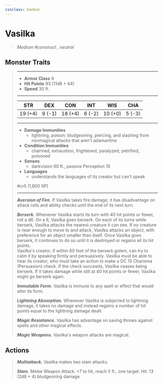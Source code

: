 ```yaml
---
cssclass: kanban
---
```


# Vasilka
>*Medium #construct , neutral*
## Monster Traits
>___
>- **Armor Class** 9
>- **Hit Points** 93 (11d8 + 44)
>- **Speed** 30 ft.
>___
>|STR|DEX|CON|INT|WIS|CHA|
>|:---:|:---:|:---:|:---:|:---:|:---:|
>|19 (+4)|9 (-1)|18 (+4)|6 (-2)|10 (+0)|5 (-3)|
>___
>- **Damage Immunities**
>	 - lightning, poison; bludgeoning, piercing, and slashing from nonmagical attacks that aren't adamantine
>- **Condition Immunities**
>	 - charmed, exhaustion, frightened, paralyzed, petrified, poisoned
>- **Senses**
>	 - darkvision 60 ft., passive Perception 10
>- **Languages**
>	 - understands the languages of its creator but can't speak
>
> #cr5 (1,800 XP)
>___
>***Aversion of Fire.*** If Vasilka takes fire damage, it has disadvantage on attack rolls and ability checks until the end of its next turn.  
>
>***Berserk.*** Whenever Vasilka starts its turn with 40 hit points or fewer, roll a d6. On a 6, Vasilka goes berserk. On each of its turns while berserk, Vasilka attacks the nearest creature it can see. If no creature is near enough to move to and attack, Vasilka attacks an object, with preference for an object smaller than itself. Once Vasilka goes berserk, it continues to do so until it is destroyed or regains all its hit points.  
>Vasilka's creator, if within 60 feet of the berserk golem, can try to calm it by speaking firmly and persuasively. Vasilka must be able to hear its creator, who must take an action to make a DC 15 Charisma (Persuasion) check. If the check succeeds, Vasilka ceases being berserk. If it takes damage while still at 40 hit points or fewer, Vasilka might go berserk again.  
>
>***Immutable Form.*** Vasilka is immune to any spell or effect that would alter its form.  
>
>***Lightning Absorption.*** Whenever Vasilka is subjected to lightning damage, it takes no damage and instead regains a number of hit points equal to the lightning damage dealt.  
>
>***Magic Resistance.*** Vasilka has advantage on saving throws against spells and other magical effects.  
>
>***Magic Weapons.*** Vasilka's weapon attacks are magical.  
>
## Actions
>***Multiattack.*** Vasilka makes two slam attacks.  
>
>***Slam.*** Melee Weapon Attack: +7 to hit, reach 5 ft., one target. Hit: 13 (2d8 + 4) bludgeoning damage.
